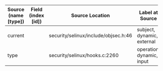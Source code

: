 | Source (name [type])            | Field (index [id]) | Source Location                      | Label at Source             |
|---------------------------------|--------------------|--------------------------------------|-----------------------------|
| current                         |                    | security/selinux/include/objsec.h:46 | subject, dynamic, external  |
| type                            |                    | security/selinux/hooks.c:2260        | operation, dynamic, input   |


